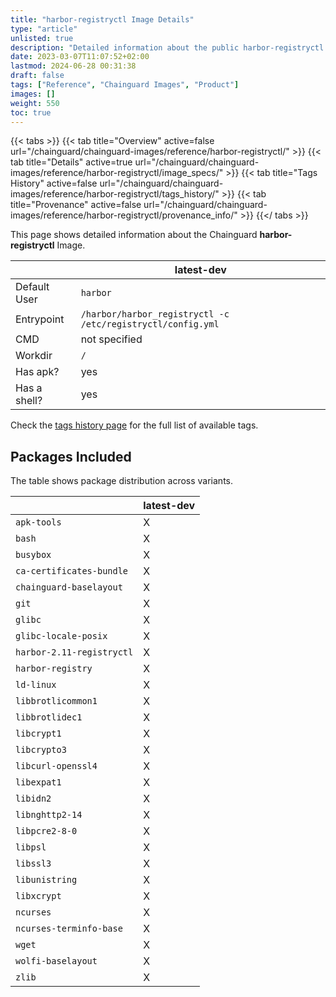 ```yaml
---
title: "harbor-registryctl Image Details"
type: "article"
unlisted: true
description: "Detailed information about the public harbor-registryctl Chainguard Image."
date: 2023-03-07T11:07:52+02:00
lastmod: 2024-06-28 00:31:38
draft: false
tags: ["Reference", "Chainguard Images", "Product"]
images: []
weight: 550
toc: true
---
```


{{< tabs >}}
{{< tab title="Overview" active=false url="/chainguard/chainguard-images/reference/harbor-registryctl/" >}}
{{< tab title="Details" active=true url="/chainguard/chainguard-images/reference/harbor-registryctl/image_specs/" >}}
{{< tab title="Tags History" active=false url="/chainguard/chainguard-images/reference/harbor-registryctl/tags_history/" >}}
{{< tab title="Provenance" active=false url="/chainguard/chainguard-images/reference/harbor-registryctl/provenance_info/" >}}
{{</ tabs >}}

This page shows detailed information about the Chainguard **harbor-registryctl** Image.

|              | latest-dev                                                  |
|--------------|-------------------------------------------------------------|
| Default User | `harbor`                                                    |
| Entrypoint   | `/harbor/harbor_registryctl -c /etc/registryctl/config.yml` |
| CMD          | not specified                                               |
| Workdir      | `/`                                                         |
| Has apk?     | yes                                                         |
| Has a shell? | yes                                                         |

Check the [tags history page](/chainguard/chainguard-images/reference/harbor-registryctl/tags_history/) for the full list of available tags.

## Packages Included
The table shows package distribution across variants.

|                           | latest-dev |
|---------------------------|------------|
| `apk-tools`               | X          |
| `bash`                    | X          |
| `busybox`                 | X          |
| `ca-certificates-bundle`  | X          |
| `chainguard-baselayout`   | X          |
| `git`                     | X          |
| `glibc`                   | X          |
| `glibc-locale-posix`      | X          |
| `harbor-2.11-registryctl` | X          |
| `harbor-registry`         | X          |
| `ld-linux`                | X          |
| `libbrotlicommon1`        | X          |
| `libbrotlidec1`           | X          |
| `libcrypt1`               | X          |
| `libcrypto3`              | X          |
| `libcurl-openssl4`        | X          |
| `libexpat1`               | X          |
| `libidn2`                 | X          |
| `libnghttp2-14`           | X          |
| `libpcre2-8-0`            | X          |
| `libpsl`                  | X          |
| `libssl3`                 | X          |
| `libunistring`            | X          |
| `libxcrypt`               | X          |
| `ncurses`                 | X          |
| `ncurses-terminfo-base`   | X          |
| `wget`                    | X          |
| `wolfi-baselayout`        | X          |
| `zlib`                    | X          |

